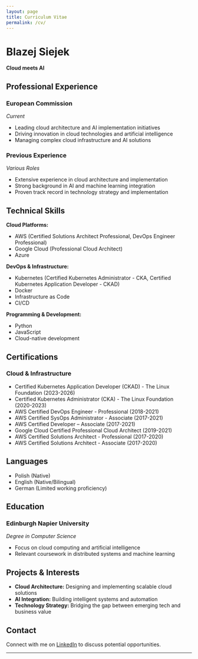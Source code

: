 ```yaml
---
layout: page
title: Curriculum Vitae
permalink: /cv/
---
```


# Blazej Siejek
**Cloud meets AI**

## Professional Experience

### European Commission
*Current*

- Leading cloud architecture and AI implementation initiatives
- Driving innovation in cloud technologies and artificial intelligence
- Managing complex cloud infrastructure and AI solutions

### Previous Experience
*Various Roles*

- Extensive experience in cloud architecture and implementation
- Strong background in AI and machine learning integration
- Proven track record in technology strategy and implementation

## Technical Skills

**Cloud Platforms:** 
- AWS (Certified Solutions Architect Professional, DevOps Engineer Professional)
- Google Cloud (Professional Cloud Architect)
- Azure

**DevOps & Infrastructure:**
- Kubernetes (Certified Kubernetes Administrator - CKA, Certified Kubernetes Application Developer - CKAD)
- Docker
- Infrastructure as Code
- CI/CD

**Programming & Development:**
- Python
- JavaScript
- Cloud-native development

## Certifications

### Cloud & Infrastructure
- Certified Kubernetes Application Developer (CKAD) - The Linux Foundation (2023-2026)
- Certified Kubernetes Administrator (CKA) - The Linux Foundation (2020-2023)
- AWS Certified DevOps Engineer - Professional (2018-2021)
- AWS Certified SysOps Administrator - Associate (2017-2021)
- AWS Certified Developer – Associate (2017-2021)
- Google Cloud Certified Professional Cloud Architect (2019-2021)
- AWS Certified Solutions Architect - Professional (2017-2020)
- AWS Certified Solutions Architect - Associate (2017-2020)

## Languages

- Polish (Native)
- English (Native/Bilingual)
- German (Limited working proficiency)

## Education

### Edinburgh Napier University
*Degree in Computer Science*

- Focus on cloud computing and artificial intelligence
- Relevant coursework in distributed systems and machine learning

## Projects & Interests

- **Cloud Architecture:** Designing and implementing scalable cloud solutions
- **AI Integration:** Building intelligent systems and automation
- **Technology Strategy:** Bridging the gap between emerging tech and business value

## Contact

Connect with me on [LinkedIn](https://www.linkedin.com/in/blazejsiejek/) to discuss potential opportunities.

---